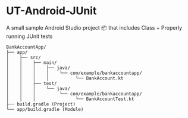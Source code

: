 # UT-Android-JUnit
A small sample Android Studio project 📦 that includes Class + Properly running JUnit tests

    BankAccountApp/
    ├── app/
    │    ├── src/
    │    │    ├── main/
    │    │    │    ├── java/
    │    │    │    │    └── com/example/bankaccountapp/
    │    │    │    │          └── BankAccount.kt
    │    │    ├── test/
    │    │    │    └── java/
    │    │    │         └── com/example/bankaccountapp/
    │    │    │               └── BankAccountTest.kt
    ├── build.gradle (Project)
    └── app/build.gradle (Module)
